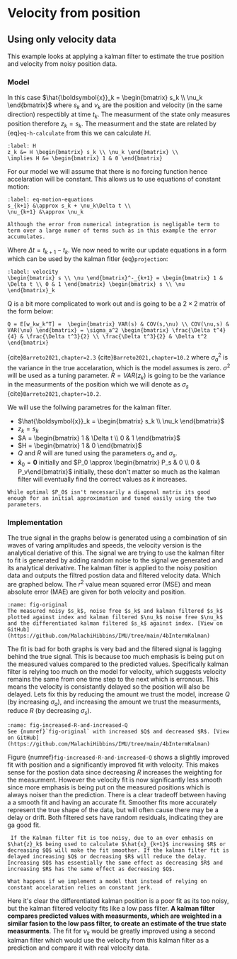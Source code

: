 # Velocity from position

## Using only velocity data
This example looks at applying a kalman filter to estimate the true position and velocity from noisy position data. 

### Model
In this case $\hat{\boldsymbol{x}}_k = \begin{bmatrix} s_k \\ \nu_k \end{bmatrix}$ where $s_k$ and $\nu_k$ are the position and velocity (in the same direction) respectibly at time $t_k$.  The measurment of the state only measures position therefore $z_k = s_k$. The measurment and the state are related by {eq}`eq-h-calculate` from this we can calculate $H$.
```{math}
:label: H
z_k &= H \begin{bmatrix} s_k \\ \nu_k \end{bmatrix} \\
\implies H &= \begin{bmatrix} 1 & 0 \end{bmatrix}
```
For our model we will assume that there is no forcing function hence accelaration will be constant. This allows us to use equations of constant motion:
```{math}
:label: eq-motion-equations
s_{k+1} &\approx s_k + \nu_k\Delta t \\
\nu_{k+1} &\approx \nu_k
```
```{admonition} why use $\approx$ not $=$
Although the error from numerical integration is negligable term to term over a large numer of terms such as in this example the error accumulates. 
```
Where $\Delta t = t_{k+1} - t_k$. We now need to write our update equations in a form which can be used by the kalman fitler {eq}`projection`:
```{math}
:label: velocity
\begin{bmatrix} s \\ \nu \end{bmatrix}^-_{k+1} = \begin{bmatrix} 1 & \Delta t \\ 0 & 1 \end{bmatrix} \begin{bmatrix} s \\ \nu \end{bmatrix}_k
```

Q is a bit more complicated to work out and is going to be a $2 \times 2$ matrix of the form below:

```{math}
Q = E[w_kw_k^T] =  \begin{bmatrix} VAR(s) & COV(s,\nu) \\ COV(\nu,s) & VAR(\nu) \end{bmatrix} = \sigma_a^2 \begin{bmatrix} \frac{\Delta t^4}{4} & \frac{\Delta t^3}{2} \\ \frac{\Delta t^3}{2} & \Delta t^2 \end{bmatrix} 
```
{cite}`Barreto2021,chapter=2.3` {cite}`Barreto2021,chapter=10.2`
where $\sigma_a^2$ is the variance in the true accelaration, which is the model assumes is zero. $\sigma^2$ will be used as a tuning parameter.
$R = VAR(z_k)$ is going to be the variance in the measurments of the position which we will denote as $\sigma_s$ {cite}`Barreto2021,chapter=10.2`.

We will use the follwing parametres for the kalman filter.
- $\hat{\boldsymbol{x}}_k = \begin{bmatrix} s_k \\ \nu_k \end{bmatrix}$
- $z_k = s_k$
- $A = \begin{bmatrix} 1 & \Delta t \\ 0 & 1 \end{bmatrix}$
- $H = \begin{bmatrix} 1 & 0 \end{bmatrix}$ 
- $Q$ and $R$ will are tuned using the parameters $\sigma_a$ and $\sigma_s$.
- $\boldsymbol{\hat{x}}_0 = \boldsymbol{0}$ initially and $P_0 \approx \begin{bmatrix} P_s & 0 \\ 0 & P_v\end{bmatrix}$ initially, these don't matter so much as the kalman filter will eventually find the correct values as $k$ increases.

```{note}
While optimal $P_0$ isn't necessarily a diagonal matrix its good enough for an initial approximation and tuned easily using the two parameters.
```

### Implementation


The true signal in the graphs below is generated using a combination of $\sin$ waves of varing amplitudes and speeds, the velocity version is the analytical deriative of this. The signal we are trying to use the kalman filter to fit is generated by adding random noise to the signal we generated and its analytical derivative. The kalman filter is applied to the noisy position data and outputs the filtred postion data and filtered velocity data. Which are graphed below.
The $r^2$ value mean squared error (MSE) and mean absolute error (MAE) are given for both velocity and position.


```{figure} image-23.png
:name: fig-original
The measured noisy $s_k$, noise free $s_k$ and kalman filtered $s_k$ plotted against index and kalman filtered $\nu_k$ noise free $\nu_k$ and the differentiated kalman filtered $s_k$ against index. [View on GitHub](https://github.com/MalachiHibbins/IMU/tree/main/4bIntermKalman)
```

The fit is bad for both graphs is very bad and the filtered signal is lagging behind the true signal. This is because too much emphasis is being put on the measured values compared to the predicted values. Specifically kalman filter is relying too much on the model for velocity, which suggests velocity remains the same from one time step to the next which is erronous. This means the velocity is consistantly delayed so the position will also be delayed. Lets fix this by reducing the amount we trust the model, increase $Q$ (by increasing $\sigma_a$), and increasing the amount we trust the measurments, reduce $R$ (by decreasing $\sigma_s$).

```{figure} image-24.png
:name: fig-increased-R-and-increased-Q
See {numref}`fig-original` with increased $Q$ and decreased $R$. [View on GitHub](https://github.com/MalachiHibbins/IMU/tree/main/4bIntermKalman)
```

Figure {numref}`fig-increased-R-and-increased-Q` shows a slightly improved fit with position and a significantly improved fit with velocity. This makes sense for the postion data since decreasing $R$ increases the weighting for the measurment. However the velocity fit is now significantly less smooth since more emphasis is being put on the measured positions which is always noiser than the prediction. There is a clear tradeoff between having a a smooth fit and having an accurate fit. Smoother fits more accurately represent the true shape of the data, but will often cause there may be a delay or drift. Both filtered sets have random residuals, indicating they are ga good fit.

```{important}
 If the Kalman filter fit is too noisy, due to an over emhasis on $\hat{z}_k$ being used to calculate $\hat{x}_{k+1}$ increasing $R$ or decreasing $Q$ will make the fit smoother. If the kalman filter fit is delayed increasing $Q$ or decreasing $R$ will reduce the delay. Increasing $Q$ has essentially the same effect as decreasing $R$ and increasing $R$ has the same effect as decreasing $Q$. 
``` 

```{admonition} Question
What happens if we implement a model that instead of relying on constant accelaration relies on constant jerk.
```



Here it's clear the differentiated kalman position is a poor fit as its too noisy, but the kalman filtered velocity fits like a low pass filter. **A kalman filter compares predicted values with measurments, which are weighted in a similar fasion to the low pass filter, to create an estimate of the true state measurments**. The fit for $\nu_k$ would be greatly improved using a second kalman filter which would use the velocity from this kalman filter as a prediction and compare it with real velocity data.


